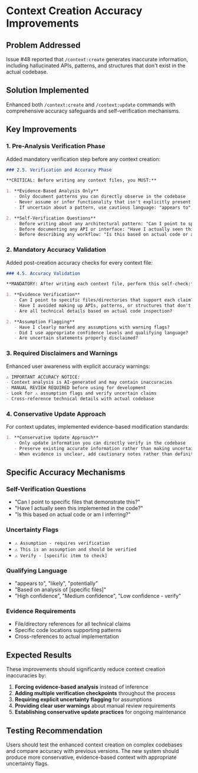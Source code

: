 # Context Creation Accuracy Improvements

## Problem Addressed

Issue #48 reported that `/context:create` generates inaccurate information, including hallucinated APIs, patterns, and structures that don't exist in the actual codebase.

## Solution Implemented

Enhanced both `/context:create` and `/context:update` commands with comprehensive accuracy safeguards and self-verification mechanisms.

## Key Improvements

### 1. Pre-Analysis Verification Phase

Added mandatory verification step before any context creation:

```markdown
### 2.5. Verification and Accuracy Phase

**CRITICAL: Before writing any context files, you MUST:**

1. **Evidence-Based Analysis Only**
   - Only document patterns you can directly observe in the codebase
   - Never assume or infer functionality that isn't explicitly present
   - If uncertain about a pattern, use cautious language: "appears to", "likely", "potentially"

2. **Self-Verification Questions**
   - Before writing about any architectural pattern: "Can I point to specific files that demonstrate this?"
   - Before documenting any API or interface: "Have I actually seen this implemented in the code?"
   - Before describing any workflow: "Is this based on actual code or am I inferring?"
```

### 2. Mandatory Accuracy Validation

Added post-creation accuracy checks for every context file:

```markdown
### 4.5. Accuracy Validation

**MANDATORY: After writing each context file, perform this self-check:**

1. **Evidence Verification**
   - Can I point to specific files/directories that support each claim?
   - Have I avoided making up APIs, patterns, or structures that don't exist?
   - Are all technical details based on actual code inspection?

2. **Assumption Flagging**
   - Have I clearly marked any assumptions with warning flags?
   - Did I use appropriate confidence levels and qualifying language?
   - Are uncertain statements properly disclaimed?
```

### 3. Required Disclaimers and Warnings

Enhanced user awareness with explicit accuracy warnings:

```markdown
⚠️ IMPORTANT ACCURACY NOTICE:
- Context analysis is AI-generated and may contain inaccuracies
- MANUAL REVIEW REQUIRED before using for development  
- Look for ⚠️ assumption flags and verify uncertain claims
- Cross-reference technical details with actual codebase
```

### 4. Conservative Update Approach

For context updates, implemented evidence-based modification standards:

```markdown
1. **Conservative Update Approach**
   - Only update information you can directly verify in the codebase
   - Preserve existing accurate information rather than making uncertain changes
   - When evidence is unclear, add cautionary notes rather than definitive statements
```

## Specific Accuracy Mechanisms

### Self-Verification Questions
- "Can I point to specific files that demonstrate this?"
- "Have I actually seen this implemented in the code?"
- "Is this based on actual code or am I inferring?"

### Uncertainty Flags
- `⚠️ Assumption - requires verification`
- `⚠️ This is an assumption and should be verified`
- `⚠️ Verify - [specific item to check]`

### Qualifying Language
- "appears to", "likely", "potentially"
- "Based on analysis of [specific files]"
- "High confidence", "Medium confidence", "Low confidence - verify"

### Evidence Requirements
- File/directory references for all technical claims
- Specific code locations supporting patterns
- Cross-references to actual implementation

## Expected Results

These improvements should significantly reduce context creation inaccuracies by:

1. **Forcing evidence-based analysis** instead of inference
2. **Adding multiple verification checkpoints** throughout the process
3. **Requiring explicit uncertainty flagging** for assumptions
4. **Providing clear user warnings** about manual review requirements
5. **Establishing conservative update practices** for ongoing maintenance

## Testing Recommendation

Users should test the enhanced context creation on complex codebases and compare accuracy with previous versions. The new system should produce more conservative, evidence-based context with appropriate uncertainty flags.